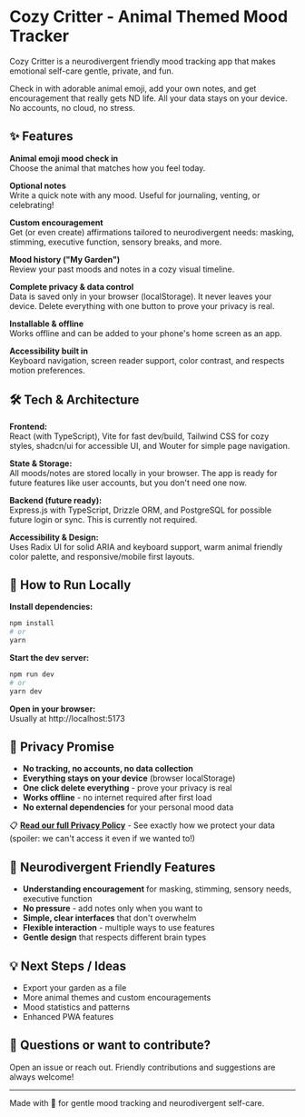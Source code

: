 # Cozy Critter - Animal Themed Mood Tracker

Cozy Critter is a neurodivergent friendly mood tracking app that makes emotional self-care gentle, private, and fun.

Check in with adorable animal emoji, add your own notes, and get encouragement that really gets ND life. All your data stays on your device. No accounts, no cloud, no stress.

## ✨ Features

**Animal emoji mood check in**  
Choose the animal that matches how you feel today.

**Optional notes**  
Write a quick note with any mood. Useful for journaling, venting, or celebrating!

**Custom encouragement**  
Get (or even create) affirmations tailored to neurodivergent needs: masking, stimming, executive function, sensory breaks, and more.

**Mood history ("My Garden")**  
Review your past moods and notes in a cozy visual timeline.

**Complete privacy & data control**  
Data is saved only in your browser (localStorage). It never leaves your device. Delete everything with one button to prove your privacy is real.

**Installable & offline**  
Works offline and can be added to your phone's home screen as an app.

**Accessibility built in**  
Keyboard navigation, screen reader support, color contrast, and respects motion preferences.

## 🛠️ Tech & Architecture

**Frontend:**  
React (with TypeScript), Vite for fast dev/build, Tailwind CSS for cozy styles, shadcn/ui for accessible UI, and Wouter for simple page navigation.

**State & Storage:**  
All moods/notes are stored locally in your browser. The app is ready for future features like user accounts, but you don't need one now.

**Backend (future ready):**  
Express.js with TypeScript, Drizzle ORM, and PostgreSQL for possible future login or sync. This is currently not required.

**Accessibility & Design:**  
Uses Radix UI for solid ARIA and keyboard support, warm animal friendly color palette, and responsive/mobile first layouts.

## 🚀 How to Run Locally

**Install dependencies:**
```bash
npm install
# or
yarn
```

**Start the dev server:**
```bash
npm run dev
# or  
yarn dev
```

**Open in your browser:**  
Usually at http://localhost:5173

## 🔐 Privacy Promise

- **No tracking, no accounts, no data collection**
- **Everything stays on your device** (browser localStorage)
- **One click delete everything** - prove your privacy is real
- **Works offline** - no internet required after first load
- **No external dependencies** for your personal mood data

📋 **[Read our full Privacy Policy](privacy-policy.md)** - See exactly how we protect your data (spoiler: we can't access it even if we wanted to!)

## 💝 Neurodivergent Friendly Features

- **Understanding encouragement** for masking, stimming, sensory needs, executive function
- **No pressure** - add notes only when you want to
- **Simple, clear interfaces** that don't overwhelm
- **Flexible interaction** - multiple ways to use features
- **Gentle design** that respects different brain types

## 💡 Next Steps / Ideas

- Export your garden as a file
- More animal themes and custom encouragements
- Mood statistics and patterns
- Enhanced PWA features

## 💚 Questions or want to contribute?

Open an issue or reach out. Friendly contributions and suggestions are always welcome!

---

Made with 💝 for gentle mood tracking and neurodivergent self-care.